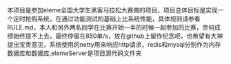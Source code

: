 本项目是参加eleme全国大学生黑客马拉松大赛做的项目，项目总体目标是实现一个定时抢购系统，在通过功能测试的基础上比系统性能，具体规则请参看RULE.md，本人和另外两名同学在比赛开始一半的时候一起参加的比赛，奈何成绩始终提不上去，最终停留在850单/s，放在github上留作纪念吧，也希望有大神提出宝贵意见，系统使用的netty用来响应http请求，redis和mysql分别作为内存数据库和数据库,elemeServer是项目源代码文件夹
